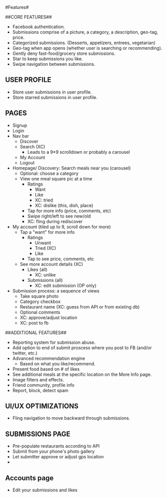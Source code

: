 #Features#

##CORE FEATURES##

- Facebook authentication.
- Submissions comprise of a picture, a category, a description, geo-tag, price.
- Categorized submissions. (Desserts, appetizers, entrees, vegetarian)
- Geo-tag when app opens (whether user is searching or recommending).
- Gently deny fast-food/grocery store submissions.
- Star to keep submissions you like.
- Swipe navigation between submissions.

## USER PROFILE ##
- Store user submissions in user profile.
- Store starred submissions in user profile.

## PAGES ##
- Signup
- Login
- Nav bar
  - Discover
  - Search (XC)
    - Leads to a 9*9 scrolldown or probably a carousel
  - My Account
  - Logout
- Homepage/ Discovery: Search meals near you (carousel)
  - Optional: choose a category
  - View one meal square pic at a time
    - Ratings
      - Want
      - Like
      - XC: tried
      - XC: dislike (this, dish, place)
    - Tap for more info (price, comments, etc)
    - Swipe right/left to see new/old
    - XC: fling during rediscover
- My account (tiled up to 9, scroll down for more)
  - Tap a "want" for more info
    - Ratings
      - Unwant
      - Tried (XC)
      - Like
    - Tap to see price, comments, etc
  - See more account details (XC)
    - Likes (all)
      - XC: unlike
    - Submissions (all)
      - XC: edit submission (OP only)
- Submission process: a sequence of views
  - Take square photo
  - Category checkbox
  - Restaurant name (XC: guess from API or from existing db)
  - Optional comments
  - XC: approve/adjust location
  - XC: post to fb

##ADDITIONAL FEATURES##
- Reporting system for submission abuse.
- Add option to end of submit proscess where you post to FB (and/or twitter, etc.)
- Advanced recommendation engine
  - Based on what you like/recommend.
- Present food based on # of likes
- See additional meals at the specific location on the More Info page.
- Image filters and effects.
- Friend community, profile info
- Report, block, detect spam

## UI/UX OPTIMIZATIONS ##
- Fling navigation to move backward through submissions.

## SUBMISSIONS PAGE
- Pre-populate restaurants according to API
- Submit from your phone's photo gallery
- Let submitter approve or adjust gps location
- 
## Accounts page ##
- Edit your submissions and likes
